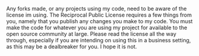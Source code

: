 Any forks made, or any projects using my code, need to be aware of the license im using. The Reciprocal Public License requires a few things from you, namely that you publish any changes you make to my code. You must make the code for whatever you are using my project for available to the open source community at large. Please read the license all the way through, especially if you are intending on using this in a business setting, as this may be a dealbreaker for you. I hope it is not. 
